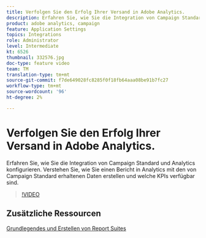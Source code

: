 ```yaml
---
title: Verfolgen Sie den Erfolg Ihrer Versand in Adobe Analytics.
description: Erfahren Sie, wie Sie die Integration von Campaign Standard und Analytics konfigurieren. Verstehen Sie, wie Sie einen Bericht in Analytics mit den von Campaign Standard erhaltenen Daten erstellen und welche KPIs verfügbar sind.
product: adobe analytics, campaign
feature: Application Settings
topics: Integrations
role: Administrator
level: Intermediate
kt: 6526
thumbnail: 332576.jpg
doc-type: feature video
team: TM
translation-type: tm+mt
source-git-commit: f7de649028fc8285f0f18fb64aaa08be91b7fc27
workflow-type: tm+mt
source-wordcount: '96'
ht-degree: 2%

---
```



# Verfolgen Sie den Erfolg Ihrer Versand in Adobe Analytics.

Erfahren Sie, wie Sie die Integration von Campaign Standard und Analytics konfigurieren. Verstehen Sie, wie Sie einen Bericht in Analytics mit den von Campaign Standard erhaltenen Daten erstellen und welche KPIs verfügbar sind.

>[!VIDEO](https://video.tv.adobe.com/v/332576/?quality=12)

## Zusätzliche Ressourcen

[Grundlegendes und Erstellen von Report Suites](https://experienceleague.adobe.com/docs/analytics-learn/tutorials/intro-to-analytics/analytics-basics/understanding-and-creating-report-suites.html?lang=en#intro-to-analytics)
